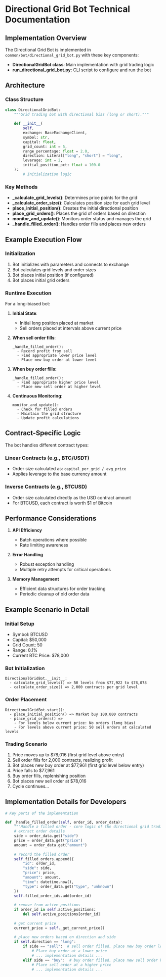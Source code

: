 # Directional Grid Bot Technical Documentation

## Implementation Overview

The Directional Grid Bot is implemented in `common/bot/directional_grid_bot.py` with these key components:

- **DirectionalGridBot class**: Main implementation with grid trading logic
- **run_directional_grid_bot.py**: CLI script to configure and run the bot

## Architecture

### Class Structure

```python
class DirectionalGridBot:
    """Grid trading bot with directional bias (long or short)."""
    
    def __init__(
        self,
        exchange: BaseExchangeClient,
        symbol: str,
        capital: float,
        grid_count: int = 5,
        range_percentage: float = 2.0,
        direction: Literal["long", "short"] = "long",
        leverage: int = 2,
        initial_position_pct: float = 100.0
    ):
        # Initialization logic
```

### Key Methods

- **_calculate_grid_levels()**: Determines price points for the grid
- **_calculate_order_size()**: Calculates position size for each grid level
- **place_initial_position()**: Creates the initial directional position
- **place_grid_orders()**: Places the grid of orders based on direction
- **monitor_and_update()**: Monitors order status and manages the grid
- **_handle_filled_order()**: Handles order fills and places new orders

## Example Execution Flow

### Initialization

1. Bot initializes with parameters and connects to exchange
2. Bot calculates grid levels and order sizes
3. Bot places initial position (if configured)
4. Bot places initial grid orders

### Runtime Execution

For a long-biased bot:

1. **Initial State**:
   - Initial long position placed at market
   - Sell orders placed at intervals above current price

2. **When sell order fills**:
   ```
   _handle_filled_order(): 
     - Record profit from sell
     - Find appropriate lower price level
     - Place new buy order at lower level
   ```

3. **When buy order fills**:
   ```
   _handle_filled_order():
     - Find appropriate higher price level
     - Place new sell order at higher level
   ```

4. **Continuous Monitoring**:
   ```
   monitor_and_update():
     - Check for filled orders
     - Maintain the grid structure
     - Update profit calculations
   ```

## Contract-Specific Logic

The bot handles different contract types:

### Linear Contracts (e.g., BTC/USDT)
- Order size calculated as: `capital_per_grid / avg_price`
- Applies leverage to the base currency amount

### Inverse Contracts (e.g., BTCUSD)
- Order size calculated directly as the USD contract amount
- For BTCUSD, each contract is worth $1 of Bitcoin

## Performance Considerations

1. **API Efficiency**
   - Batch operations where possible
   - Rate limiting awareness

2. **Error Handling**
   - Robust exception handling
   - Multiple retry attempts for critical operations

3. **Memory Management**
   - Efficient data structures for order tracking
   - Periodic cleanup of old order data

## Example Scenario in Detail

### Initial Setup
- Symbol: BTCUSD
- Capital: $50,000
- Grid Count: 50
- Range: 0.1%
- Current BTC Price: $78,000

### Bot Initialization
```
DirectionalGridBot.__init__:
  - calculate_grid_levels() => 50 levels from $77,922 to $78,078
  - calculate_order_size() => 2,000 contracts per grid level
```

### Order Placement
```
DirectionalGridBot.start():
  - place_initial_position() => Market buy 100,000 contracts
  - place_grid_orders() => 
    - For levels below current price: No orders (long bias)
    - For levels above current price: 50 sell orders at calculated levels
```

### Trading Scenario
1. Price moves up to $78,016 (first grid level above entry)
2. Sell order fills for 2,000 contracts, realizing profit
3. Bot places new buy order at $77,961 (first grid level below entry)
4. Price falls to $77,961
5. Buy order fills, replenishing position
6. Bot places new sell order at $78,016
7. Cycle continues...

## Implementation Details for Developers

```python
# Key parts of the implementation

def _handle_filled_order(self, order_id, order_data):
    """Handle a filled order - core logic of the directional grid trading."""
    # extract order details
    side = order_data.get("side")
    price = order_data.get("price")
    amount = order_data.get("amount")
    
    # record the filled order
    self.filled_orders.append({
        "id": order_id,
        "side": side,
        "price": price,
        "amount": amount,
        "time": datetime.now(),
        "type": order_data.get("type", "unknown")
    })
    self.filled_order_ids.add(order_id)
    
    # remove from active positions
    if order_id in self.active_positions:
        del self.active_positions[order_id]
    
    # get current price
    current_price = self._get_current_price()
    
    # place new orders based on direction and side
    if self.direction == "long":
        if side == "sell":  # sell order filled, place new buy order lower
            # Place buy order at a lower price
            # ... implementation details ...
        elif side == "buy":  # buy order filled, place new sell order higher
            # Place sell order at a higher price
            # ... implementation details ...
``` 